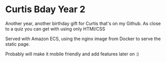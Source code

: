 # Curtis Bday Year 2
Another year, another birthday gift for Curtis that's on my Github.
As close to a quiz you can get with using only HTMl/CSS

Served with Amazon ECS, using the nginx image from Docker to serve
the static page. 

Probably will make it mobile friendly and add features later on :)

